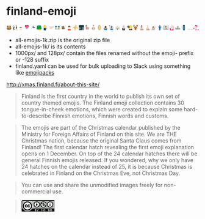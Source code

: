 # finland-emoji

 ![The emoji in Slack](slack.png)

 * all-emojis-1k.zip is the original zip file
 * all-emojis-1k/ is its contents
 * 1000px/ and 128px/ contain the files renamed without the emoji- prefix or -128 suffix
 * finland.yaml can be used for bulk uploading to Slack using something like [emojipacks](https://github.com/lambtron/emojipacks)

http://xmas.finland.fi/about-this-site/

> Finland is the first country in the world to publish its own set of country themed emojis. The Finland emoji collection contains 30 tongue-in-cheek emotions, which were created to explain some hard-to-describe Finnish emotions, Finnish words and customs.

> The emojis are part of the Christmas calendar published by the Ministry for Foreign Affairs of Finland on this site. We are THE Christmas nation, because the original Santa Claus comes from Finland! The first calendar hatch revealing the first emoji explanation opens on 1 December. On top of the 24 calendar hatches there will be general Finnish emojis released. If you wondered, why we only have 24 hatches on the calendar instead of 25, it is because Christmas is celebrated in Finland on the Christmas Eve, not Christmas Day.

> You can use and share the unmodified images freely for non-commercial use.

> [![CC BY-NC-ND](cc-by-nc-nd.png)](https://creativecommons.org/licenses/by-nc-nd/4.0/deed.en)
